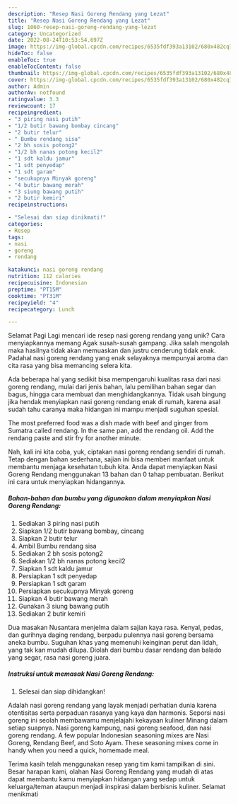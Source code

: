 ```yaml
---
description: "Resep Nasi Goreng Rendang yang Lezat"
title: "Resep Nasi Goreng Rendang yang Lezat"
slug: 1060-resep-nasi-goreng-rendang-yang-lezat
category: Uncategorized
date: 2022-08-24T10:53:54.697Z
image: https://img-global.cpcdn.com/recipes/6535fdf393a13102/680x482cq70/nasi-goreng-rendang-foto-resep-utama.jpg
hideToc: false
enableToc: true
enableTocContent: false
thumbnail: https://img-global.cpcdn.com/recipes/6535fdf393a13102/680x482cq70/nasi-goreng-rendang-foto-resep-utama.jpg
cover: https://img-global.cpcdn.com/recipes/6535fdf393a13102/680x482cq70/nasi-goreng-rendang-foto-resep-utama.jpg
author: Admin
authorAv: notfound
ratingvalue: 3.3
reviewcount: 17
recipeingredient:
- "3 piring nasi putih"
- "1/2 butir bawang bombay cincang"
- "2 butir telur"
- " Bumbu rendang sisa"
- "2 bh sosis potong2"
- "1/2 bh nanas potong kecil2"
- "1 sdt kaldu jamur"
- "1 sdt penyedap"
- "1 sdt garam"
- "secukupnya Minyak goreng"
- "4 butir bawang merah"
- "3 siung bawang putih"
- "2 butir kemiri"
recipeinstructions:

- "Selesai dan siap dinikmati!"
categories:
- Resep
tags:
- nasi
- goreng
- rendang

katakunci: nasi goreng rendang 
nutrition: 112 calories
recipecuisine: Indonesian
preptime: "PT15M"
cooktime: "PT31M"
recipeyield: "4"
recipecategory: Lunch

---
```



Selamat Pagi Lagi mencari ide resep nasi goreng rendang yang unik? Cara menyiapkannya memang Agak susah-susah gampang. Jika salah mengolah maka hasilnya tidak akan memuaskan dan justru cenderung tidak enak. Padahal nasi goreng rendang yang enak selayaknya mempunyai aroma dan cita rasa yang bisa memancing selera kita.


Ada beberapa hal yang sedikit bisa mempengaruhi kualitas rasa dari nasi goreng rendang, mulai dari jenis bahan, lalu pemilihan bahan segar dan bagus, hingga cara membuat dan menghidangkannya. Tidak usah bingung jika hendak menyiapkan nasi goreng rendang enak di rumah, karena asal sudah tahu caranya maka hidangan ini mampu menjadi suguhan spesial.

The most preferred food was a dish made with beef and ginger from Sumatra called rendang. In the same pan, add the rendang oil. Add the rendang paste and stir fry for another minute.


Nah, kali ini kita coba, yuk, ciptakan nasi goreng rendang sendiri di rumah. Tetap dengan bahan sederhana, sajian ini bisa memberi manfaat untuk membantu menjaga kesehatan tubuh kita. Anda dapat menyiapkan Nasi Goreng Rendang menggunakan 13 bahan dan 0 tahap pembuatan. Berikut ini cara untuk menyiapkan hidangannya.

<!--inarticleads1-->

##### Bahan-bahan dan bumbu yang digunakan dalam menyiapkan Nasi Goreng Rendang:

1. Sediakan 3 piring nasi putih
1. Siapkan 1/2 butir bawang bombay, cincang
1. Siapkan 2 butir telur
1. Ambil  Bumbu rendang sisa
1. Sediakan 2 bh sosis potong2
1. Sediakan 1/2 bh nanas potong kecil2
1. Siapkan 1 sdt kaldu jamur
1. Persiapkan 1 sdt penyedap
1. Persiapkan 1 sdt garam
1. Persiapkan secukupnya Minyak goreng
1. Siapkan 4 butir bawang merah
1. Gunakan 3 siung bawang putih
1. Sediakan 2 butir kemiri


Dua masakan Nusantara menjelma dalam sajian kaya rasa. Kenyal, pedas, dan gurihnya daging rendang, berpadu pulennya nasi goreng bersama aneka bumbu. Suguhan khas yang memenuhi keinginan perut dan lidah, yang tak kan mudah dilupa. Diolah dari bumbu dasar rendang dan balado yang segar, rasa nasi goreng juara. 

<!--inarticleads2-->

##### Instruksi untuk memasak Nasi Goreng Rendang:


1. Selesai dan siap dihidangkan!

Adalah nasi goreng rendang yang layak menjadi perhatian dunia karena otentisitas serta perpaduan rasanya yang kaya dan harmonis. Seporsi nasi goreng ini seolah membawamu menjelajahi kekayaan kuliner Minang dalam setiap suapnya. Nasi goreng kampung, nasi goreng seafood, dan nasi goreng rendang. A few popular Indonesian seasoning mixes are Nasi Goreng, Rendang Beef, and Soto Ayam. These seasoning mixes come in handy when you need a quick, homemade meal. 

Terima kasih telah menggunakan resep yang tim kami tampilkan di sini. Besar harapan kami, olahan Nasi Goreng Rendang yang mudah di atas dapat membantu kamu menyiapkan hidangan yang sedap untuk keluarga/teman ataupun menjadi inspirasi dalam berbisnis kuliner. Selamat menikmati
